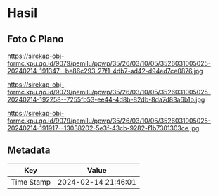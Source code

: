 # Hasil

## Foto C Plano

https://sirekap-obj-formc.kpu.go.id/9079/pemilu/ppwp/35/26/03/10/05/3526031005025-20240214-191347--be86c293-27f1-4db7-ad42-d94ed7ce0876.jpg

https://sirekap-obj-formc.kpu.go.id/9079/pemilu/ppwp/35/26/03/10/05/3526031005025-20240214-192258--7255fb53-ee44-4d8b-82db-8da7d83a6b1b.jpg

https://sirekap-obj-formc.kpu.go.id/9079/pemilu/ppwp/35/26/03/10/05/3526031005025-20240214-191917--13038202-5e3f-43cb-9282-f1b7301303ce.jpg


## Metadata

| Key        | Value               |
| ---------- | ------------------- |
| Time Stamp | 2024-02-14 21:46:01 |



